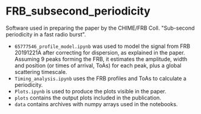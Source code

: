 # FRB_subsecond_periodicity

Software used in preparing the paper by the CHIME/FRB Coll. "Sub-second periodicity in a fast radio burst".

- `65777546_profile_model.ipynb` was used to model the signal from FRB 20191221A after correcting for dispersion, as explained in the paper. Assuming 9 peaks forming the FRB, it estimates the amplitude, width and position (or times of arrival, ToAs) for each peak, plus a global scattering timescale.
- `Timing_analysis.ipynb` uses the FRB profiles and ToAs to calculate a periodicity.
- `Plots.ipynb` is used to produce the plots visible in the paper.
- `plots` contains the output plots included in the publication.
- `data` contains archives with numpy arrays used in the notebooks.
